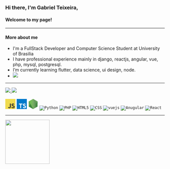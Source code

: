 ### Hi there, I'm Gabriel Teixeira,


#### Welcome to my page!

---

#### More about me
- I'm a FullStack Developer and Computer Science Student at University of Brasilia
- I have professional experience mainly in django, reactjs, angular, vue, php, mysql, postgresql.
- I’m currently learning flutter, data science, ui design, node.
- <a href="https://www.linkedin.com/in/gabriel-teixeira-74497114a/" target="_blank"><img src="https://img.shields.io/badge/-LinkedIn-%230077B5?style=for-the-badge&logo=linkedin&logoColor=white" target="_blank"></a> 

---
  
<div>
  <a href="https://github.com/Gabrielbsb21">
  <img height="180em" src="https://github-readme-stats.vercel.app/api?username=Gabrielbsb21&show_icons=true&theme=synthwave&include_all_commits=true&count_private=true"/>
    <img height="180em" src="https://github-readme-stats.vercel.app/api/top-langs/?username=Gabrielbsb21&layout=compact&langs_count=7&theme=synthwave"/>
  </a>
 </div>
<div style="display: inline_block"><br>
  <code><img height="32" src="https://raw.githubusercontent.com/github/explore/80688e429a7d4ef2fca1e82350fe8e3517d3494d/topics/javascript/javascript.png" alt="Javascript"/></code>
<code><img height="32" src="https://raw.githubusercontent.com/github/explore/80688e429a7d4ef2fca1e82350fe8e3517d3494d/topics/typescript/typescript.png" alt="Typescript"/></code>
<code><img height="32" src="https://raw.githubusercontent.com/github/explore/80688e429a7d4ef2fca1e82350fe8e3517d3494d/topics/nodejs/nodejs.png" alt="Nodejs"/></code>
<code><img height="36" src="https://img.icons8.com/color/344/python.png" alt="Python"/></code>
<code><img height="30" width="45" src="https://www.php.net//images/logos/new-php-logo.svg" alt="PHP"/></code>
<code><img height="32" src="https://img.icons8.com/color/344/html-5--v1.png" alt="HTML5"/></code>
<code><img height="32" src="https://img.icons8.com/color/344/css3.png" alt="CSS"/></code>
<code><img height="32" src="https://img.icons8.com/external-tal-revivo-shadow-tal-revivo/344/external-vuejs-an-open-source-javascript-framework-for-building-user-interfaces-and-single-page-applications-logo-shadow-tal-revivo.png" alt="vuejs"/></code>
<code><img height="34" src="https://cdn.worldvectorlogo.com/logos/angular-icon.svg" alt="Anugular"/></code>
<code><img height="34" src="https://img.icons8.com/office/344/react.png" alt="React"/></code>
</div>
  
---
  
  <div>
    <img src="https://media4.giphy.com/media/07joSe4LIlLsomAZhC/giphy.gif?cid=ecf05e47fccg9ilmby0xltux4khj38dmc5ushc6hh3ffez97&rid=giphy.gif" width="140" height="140" />
  </div>
